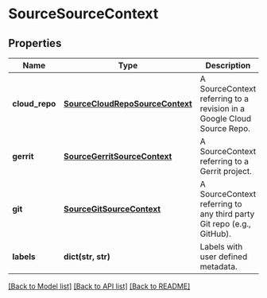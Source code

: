 # SourceSourceContext

## Properties
Name | Type | Description | Notes
------------ | ------------- | ------------- | -------------
**cloud_repo** | [**SourceCloudRepoSourceContext**](SourceCloudRepoSourceContext.md) | A SourceContext referring to a revision in a Google Cloud Source Repo. | [optional] 
**gerrit** | [**SourceGerritSourceContext**](SourceGerritSourceContext.md) | A SourceContext referring to a Gerrit project. | [optional] 
**git** | [**SourceGitSourceContext**](SourceGitSourceContext.md) | A SourceContext referring to any third party Git repo (e.g., GitHub). | [optional] 
**labels** | **dict(str, str)** | Labels with user defined metadata. | [optional] 

[[Back to Model list]](../README.md#documentation-for-models) [[Back to API list]](../README.md#documentation-for-api-endpoints) [[Back to README]](../README.md)


